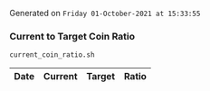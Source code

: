 Generated on `Friday 01-October-2021 at 15:33:55`

### Current to Target Coin Ratio
`current_coin_ratio.sh`

Date|Current|Target|Ratio
---|---|---|---
